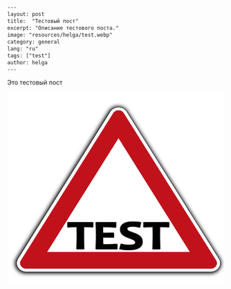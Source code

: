 ```
---
layout: post
title:  "Тестовый пост"
excerpt: "Описание тестового поста."
image: "resources/helga/test.webp"
category: general
lang: "ru"
tags: ["test"]
author: helga
---
```

Это тестовый пост

<img src="/resources/helga/test.webp" alt="Test image">

